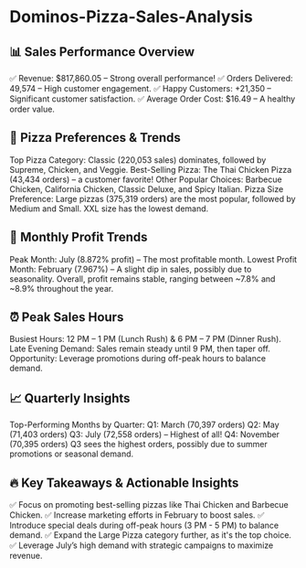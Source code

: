 # Dominos-Pizza-Sales-Analysis

## 📊 Sales Performance Overview
✅ Revenue: $817,860.05 – Strong overall performance!
✅ Orders Delivered: 49,574 – High customer engagement.
✅ Happy Customers: +21,350 – Significant customer satisfaction.
✅ Average Order Cost: $16.49 – A healthy order value.

## 🍕 Pizza Preferences & Trends
Top Pizza Category: Classic (220,053 sales) dominates, followed by Supreme, Chicken, and Veggie.
Best-Selling Pizza: The Thai Chicken Pizza (43,434 orders) – a customer favorite!
Other Popular Choices: Barbecue Chicken, California Chicken, Classic Deluxe, and Spicy Italian.
Pizza Size Preference: Large pizzas (375,319 orders) are the most popular, followed by Medium and Small. XXL size has the lowest demand.

## 📅 Monthly Profit Trends
Peak Month: July (8.872% profit) – The most profitable month.
Lowest Profit Month: February (7.967%) – A slight dip in sales, possibly due to seasonality.
Overall, profit remains stable, ranging between ~7.8% and ~8.9% throughout the year.

## ⏰ Peak Sales Hours
Busiest Hours: 12 PM – 1 PM (Lunch Rush) & 6 PM – 7 PM (Dinner Rush).
Late Evening Demand: Sales remain steady until 9 PM, then taper off.
Opportunity: Leverage promotions during off-peak hours to balance demand.

## 📈 Quarterly Insights
Top-Performing Months by Quarter:
Q1: March (70,397 orders)
Q2: May (71,403 orders)
Q3: July (72,558 orders) – Highest of all!
Q4: November (70,395 orders)
Q3 sees the highest orders, possibly due to summer promotions or seasonal demand.

## 🔥 Key Takeaways & Actionable Insights
✅ Focus on promoting best-selling pizzas like Thai Chicken and Barbecue Chicken.
✅ Increase marketing efforts in February to boost sales.
✅ Introduce special deals during off-peak hours (3 PM - 5 PM) to balance demand.
✅ Expand the Large Pizza category further, as it's the top choice.
✅ Leverage July’s high demand with strategic campaigns to maximize revenue.
